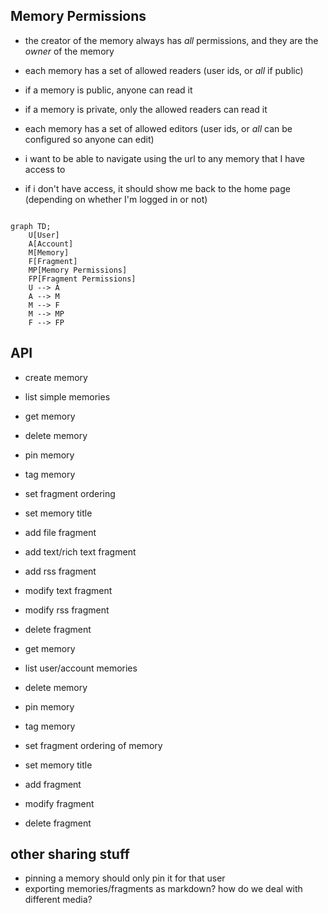 

## Memory Permissions

- the creator of the memory always has *all* permissions, and they are the *owner* of the memory
- each memory has a set of allowed readers (user ids, or *all* if public)
- if a memory is public, anyone can read it
- if a memory is private, only the allowed readers can read it
- each memory has a set of allowed editors (user ids, or *all* can be configured so anyone can edit)

- i want to be able to navigate using the url to any memory that I have access to
- if i don't have access, it should show me back to the home page (depending on whether I'm logged in or not)


```mermaid

graph TD;
    U[User]
    A[Account]
    M[Memory]
    F[Fragment]
    MP[Memory Permissions]
    FP[Fragment Permissions]
    U --> A
    A --> M
    M --> F
    M --> MP
    F --> FP
```


## API

- create memory
- list simple memories
- get memory
- delete memory
- pin memory
- tag memory
- set fragment ordering
- set memory title

- add file fragment
- add text/rich text fragment
- add rss fragment
- modify text fragment
- modify rss fragment
- delete fragment


- get memory
- list user/account memories
- delete memory
- pin memory
- tag memory
- set fragment ordering of memory
- set memory title
- add fragment
- modify fragment
- delete fragment


## other sharing stuff

- pinning a memory should only pin it for that user
- exporting memories/fragments as markdown? how do we deal with different media?